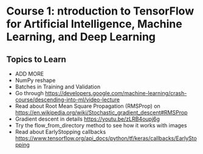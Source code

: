 # Course 1: ntroduction to TensorFlow for Artificial Intelligence, Machine Learning, and Deep Learning


## Topics to Learn

- ADD MORE
- NumPy reshape
- Batches in Training and Validation
- Go through  https://developers.google.com/machine-learning/crash-course/descending-into-ml/video-lecture
- Read about Root Mean Square Propagation (RMSProp) on https://en.wikipedia.org/wiki/Stochastic_gradient_descent#RMSProp
- Gradient descent in details https://youtu.be/zLRB4oupj6g
- Try the flow_from_directory method to see how it works with images
- Read about EarlyStopping callbacks https://www.tensorflow.org/api_docs/python/tf/keras/callbacks/EarlyStopping